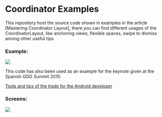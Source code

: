 # Coordinator Examples

This repository host the source code shown in examples in the article [Mastering Coordinator Layout], there you can find different usages of the CoordinatorLayout, like anchoring views, flexible spaces, swipe to dismiss among other useful tips.

### Example:

![](https://github.com/saulmm/CoordinatorExamples/blob/master/art/example.gif?raw=true)

This code has also been used as an example for the keynote given at the Spanish GDG Summit 2015:

[Tools and tips of the trade for the Android developer](https://speakerdeck.com/saulmm/tools-and-tips-of-the-trade-for-the-android-developer)

### Screens:

![](https://github.com/saulmm/CoordinatorExamples/blob/master/art/screens.png?raw=true)


